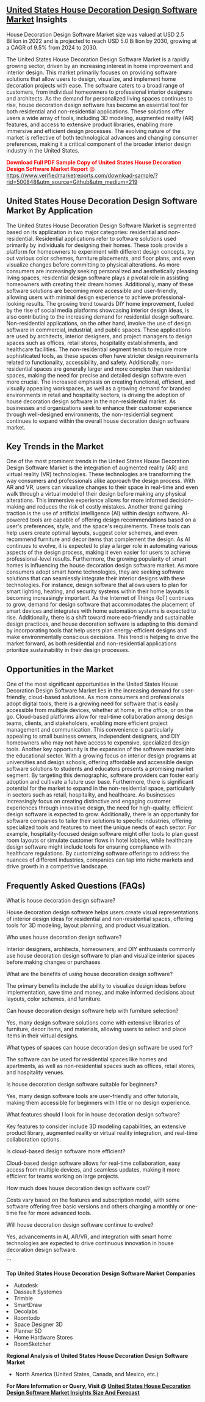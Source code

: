 <h2><a href="https://www.verifiedmarketreports.com/download-sample/?rid=500848&amp;utm_source=Github&amp;utm_medium=219" target="_blank">United States House Decoration Design Software Market</a> Insights</h2><p>House Decoration Design Software Market size was valued at USD 2.5 Billion in 2022 and is projected to reach USD 5.0 Billion by 2030, growing at a CAGR of 9.5% from 2024 to 2030.</p><p> <p>The United States House Decoration Design Software Market is a rapidly growing sector, driven by an increasing interest in home improvement and interior design. This market primarily focuses on providing software solutions that allow users to design, visualize, and implement home decoration projects with ease. The software caters to a broad range of customers, from individual homeowners to professional interior designers and architects. As the demand for personalized living spaces continues to rise, house decoration design software has become an essential tool for both residential and non-residential applications. These solutions offer users a wide array of tools, including 3D modeling, augmented reality (AR) features, and access to extensive product libraries, enabling more immersive and efficient design processes. The evolving nature of the market is reflective of both technological advances and changing consumer preferences, making it a critical component of the broader interior design industry in the United States. <p><span class=""><span style="color: #ff0000;"><strong>Download Full PDF Sample Copy of United States House Decoration Design Software Market Report</strong> @ </span><a href="https://www.verifiedmarketreports.com/download-sample/?rid=500848&amp;utm_source=Github&amp;utm_medium=219" target="_blank">https://www.verifiedmarketreports.com/download-sample/?rid=500848&amp;utm_source=Github&amp;utm_medium=219</a></span></p></p> <h2>United States House Decoration Design Software Market By Application</h2> <p>The United States House Decoration Design Software Market is segmented based on its application in two major categories: residential and non-residential. Residential applications refer to software solutions used primarily by individuals for designing their homes. These tools provide a platform for homeowners to experiment with different design concepts, try out various color schemes, furniture placements, and floor plans, and even visualize changes before committing to physical alterations. As more consumers are increasingly seeking personalized and aesthetically pleasing living spaces, residential design software plays a pivotal role in assisting homeowners with creating their dream homes. Additionally, many of these software solutions are becoming more accessible and user-friendly, allowing users with minimal design experience to achieve professional-looking results. The growing trend towards DIY home improvement, fueled by the rise of social media platforms showcasing interior design ideas, is also contributing to the increasing demand for residential design software. Non-residential applications, on the other hand, involve the use of design software in commercial, industrial, and public spaces. These applications are used by architects, interior designers, and project managers to design spaces such as offices, retail stores, hospitality establishments, and healthcare facilities. The non-residential segment tends to require more sophisticated tools, as these spaces often have stricter design requirements related to functionality, accessibility, and safety. Additionally, non-residential spaces are generally larger and more complex than residential spaces, making the need for precise and detailed design software even more crucial. The increased emphasis on creating functional, efficient, and visually appealing workspaces, as well as a growing demand for branded environments in retail and hospitality sectors, is driving the adoption of house decoration design software in the non-residential market. As businesses and organizations seek to enhance their customer experience through well-designed environments, the non-residential segment continues to expand within the overall house decoration design software market.</p> <h2>Key Trends in the Market</h2> <p>One of the most prominent trends in the United States House Decoration Design Software Market is the integration of augmented reality (AR) and virtual reality (VR) technologies. These technologies are transforming the way consumers and professionals alike approach the design process. With AR and VR, users can visualize changes to their space in real-time and even walk through a virtual model of their design before making any physical alterations. This immersive experience allows for more informed decision-making and reduces the risk of costly mistakes. Another trend gaining traction is the use of artificial intelligence (AI) within design software. AI-powered tools are capable of offering design recommendations based on a user's preferences, style, and the space's requirements. These tools can help users create optimal layouts, suggest color schemes, and even recommend furniture and decor items that complement the design. As AI continues to evolve, it is expected to play a larger role in automating various aspects of the design process, making it even easier for users to achieve professional-level results. Furthermore, the growing popularity of smart homes is influencing the house decoration design software market. As more consumers adopt smart home technologies, they are seeking software solutions that can seamlessly integrate their interior designs with these technologies. For instance, design software that allows users to plan for smart lighting, heating, and security systems within their home layouts is becoming increasingly important. As the Internet of Things (IoT) continues to grow, demand for design software that accommodates the placement of smart devices and integrates with home automation systems is expected to rise. Additionally, there is a shift toward more eco-friendly and sustainable design practices, and house decoration software is adapting to this demand by incorporating tools that help users plan energy-efficient designs and make environmentally conscious decisions. This trend is helping to drive the market forward, as both residential and non-residential applications prioritize sustainability in their design processes.</p> <h2>Opportunities in the Market</h2> <p>One of the most significant opportunities in the United States House Decoration Design Software Market lies in the increasing demand for user-friendly, cloud-based solutions. As more consumers and professionals adopt digital tools, there is a growing need for software that is easily accessible from multiple devices, whether at home, in the office, or on the go. Cloud-based platforms allow for real-time collaboration among design teams, clients, and stakeholders, enabling more efficient project management and communication. This convenience is particularly appealing to small business owners, independent designers, and DIY homeowners who may not have access to expensive, specialized design tools. Another key opportunity is the expansion of the software market into the educational sector. With a growing focus on interior design programs at universities and design schools, offering affordable and accessible design software solutions to students and educators presents a promising market segment. By targeting this demographic, software providers can foster early adoption and cultivate a future user base. Furthermore, there is significant potential for the market to expand in the non-residential space, particularly in sectors such as retail, hospitality, and healthcare. As businesses increasingly focus on creating distinctive and engaging customer experiences through innovative design, the need for high-quality, efficient design software is expected to grow. Additionally, there is an opportunity for software companies to tailor their solutions to specific industries, offering specialized tools and features to meet the unique needs of each sector. For example, hospitality-focused design software might offer tools to plan guest room layouts or simulate customer flows in hotel lobbies, while healthcare design software might include tools for ensuring compliance with healthcare regulations. By customizing software offerings to address the nuances of different industries, companies can tap into niche markets and drive growth in a competitive landscape.</p> <h2>Frequently Asked Questions (FAQs)</h2> <p>What is house decoration design software?</p> <p>House decoration design software helps users create visual representations of interior design ideas for residential and non-residential spaces, offering tools for 3D modeling, layout planning, and product visualization.</p> <p>Who uses house decoration design software?</p> <p>Interior designers, architects, homeowners, and DIY enthusiasts commonly use house decoration design software to plan and visualize interior spaces before making changes or purchases.</p> <p>What are the benefits of using house decoration design software?</p> <p>The primary benefits include the ability to visualize design ideas before implementation, save time and money, and make informed decisions about layouts, color schemes, and furniture.</p> <p>Can house decoration design software help with furniture selection?</p> <p>Yes, many design software solutions come with extensive libraries of furniture, decor items, and materials, allowing users to select and place items in their virtual designs.</p> <p>What types of spaces can house decoration design software be used for?</p> <p>The software can be used for residential spaces like homes and apartments, as well as non-residential spaces such as offices, retail stores, and hospitality venues.</p> <p>Is house decoration design software suitable for beginners?</p> <p>Yes, many design software tools are user-friendly and offer tutorials, making them accessible for beginners with little or no design experience.</p> <p>What features should I look for in house decoration design software?</p> <p>Key features to consider include 3D modeling capabilities, an extensive product library, augmented reality or virtual reality integration, and real-time collaboration options.</p> <p>Is cloud-based design software more efficient?</p> <p>Cloud-based design software allows for real-time collaboration, easy access from multiple devices, and seamless updates, making it more efficient for teams working on large projects.</p> <p>How much does house decoration design software cost?</p> <p>Costs vary based on the features and subscription model, with some software offering free basic versions and others charging a monthly or one-time fee for more advanced tools.</p> <p>Will house decoration design software continue to evolve?</p> <p>Yes, advancements in AI, AR/VR, and integration with smart home technologies are expected to drive continuous innovation in house decoration design software.</p> ```</p><p><strong>Top United States House Decoration Design Software Market Companies</strong></p><div data-test-id=""><p><li>Autodesk</li><li> Dassault Systemes</li><li> Trimble</li><li> SmartDraw</li><li> Decolabs</li><li> Roomtodo</li><li> Space Designer 3D</li><li> Planner 5D</li><li> Home Hardware Stores</li><li> RoomSketcher</li></p><div><strong>Regional Analysis of&nbsp;United States House Decoration Design Software Market</strong></div><ul><li dir="ltr"><p dir="ltr">North America&nbsp;(United States, Canada, and Mexico, etc.)</p></li></ul><p><strong>For More Information or Query, Visit @&nbsp;</strong><strong><a href="https://www.verifiedmarketreports.com/product/house-decoration-design-software-market/?utm_source=Github&amp;utm_medium=219" target="_blank">United States House Decoration Design Software Market Insights Size And Forecast</a></strong></p></div>
